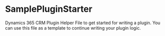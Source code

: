 # SamplePluginStarter
Dynamics 365 CRM Plugin Helper File to get started for writing a plugin. You can use this file as a template to continue writing your plugin logic.
